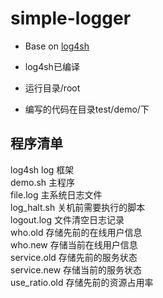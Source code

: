 # simple-logger
- Base on [log4sh](https://sites.google.com/a/forestent.com/projects/log4sh)

- log4sh已编译
- 运行目录/root
- 编写的代码在目录test/demo/下 </br>

## 程序清单

log4sh log 框架 </br>
demo.sh 主程序 </br>
file.log 主系统日志文件 </br>
log_halt.sh 关机前需要执行的脚本 </br>
logout.log 文件清空日志记录 </br>
who.old 存储先前的在线用户信息 </br>
who.new 存储当前在线用户信息 </br>
service.old 存储先前的服务状态 </br>
service.new 存储当前的服务状态 </br>
use_ratio.old 存储先前的资源占用率 </br>
